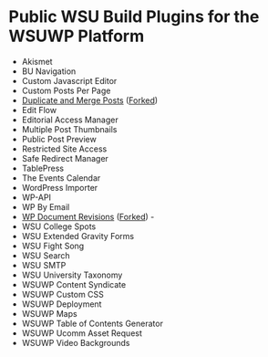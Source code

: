 # Public WSU Build Plugins for the WSUWP Platform

* Akismet
* BU Navigation
* Custom Javascript Editor
* Custom Posts Per Page
* [Duplicate and Merge Posts](https://github.com/Exygy/duplicate-and-merge-posts) ([Forked](https://github.com/washingtonstateuniversity/duplicate-and-merge-posts))
* Edit Flow
* Editorial Access Manager
* Multiple Post Thumbnails
* Public Post Preview
* Restricted Site Access
* Safe Redirect Manager
* TablePress
* The Events Calendar
* WordPress Importer
* WP-API
* WP By Email
* [WP Document Revisions](https://github.com/benbalter/wp-document-revisions/) ([Forked](https://github.com/washingtonstateuniversity/wp-document-revisions/)) -
* WSU College Spots
* WSU Extended Gravity Forms
* WSU Fight Song
* WSU Search
* WSU SMTP
* WSU University Taxonomy
* WSUWP Content Syndicate
* WSUWP Custom CSS
* WSUWP Deployment
* WSUWP Maps
* WSUWP Table of Contents Generator
* WSUWP Ucomm Asset Request
* WSUWP Video Backgrounds